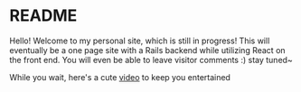 # README

Hello! Welcome to my personal site, which is still in progress!
This will eventually be a one page site with a Rails backend while 
utilizing React on the front end. You will even be able to leave 
visitor comments :) stay tuned~

While you wait, here's a cute [video](https://www.youtube.com/watch?v=WVz8rvIl_vY&t=23s) to keep you entertained
